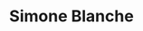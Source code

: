---
title: "Simone Blanche"
image: 
  path: /assets/images/BlancheHeader.jpg
  thumbnail: /assets/images/BlancheThumbnail.jpg
  caption: ""
---